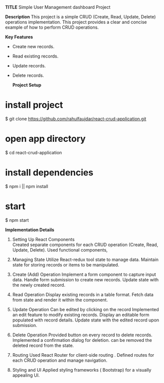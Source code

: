 **TITLE**
Simple User Management dashboard Project

**Description**
This project is a simple CRUD (Create, Read, Update, Delete) operations implementation. This project provides a clear and concise example of how to perform CRUD operations.

**Key Features**
* Create new records.
* Read existing records.
* Update records.
* Delete records.

  **Project Setup**
# install project
$ git clone https://github.com/rahulfaujdar/react-crud-application.git
# open app directory
$ cd react-crud-application
# install dependencies
$ npm i || npm install
# start
$ npm start

**Implementation Details**
1. Setting Up React Components  
Created separate components for each CRUD operation (Create, Read, Update, Delete).
Used functional components,

2. Managing State
Utilize React-redux tool state to manage data.
Maintain state for storing records or items to be manipulated.

3. Create (Add) Operation
Implement a form component to capture input data.
Handle form submission to create new records.
Update state with the newly created record.

4. Read Operation
Display existing records in a table format.
Fetch data from state and render it within the component.

5. Update Operation
Can be edited by clicking on the record
Implemented an edit feature to modify existing records.
Display an editable form populated with record details.
Update state with the edited record upon submission.

6. Delete Operation
Provided button on every record to delete records.
Implemented a confirmation dialog for deletion.
can be removed the deleted record from the state.

7. Routing
Used React Router for client-side routing .
Defined routes for each CRUD operation and manage navigation.

8. Styling and UI
Applied styling frameworks ( Bootstrap) for a visually appealing UI.
